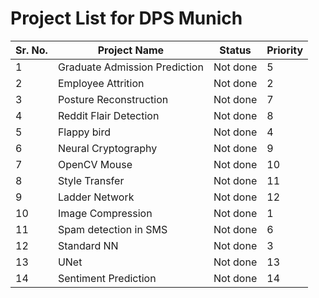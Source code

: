 # Project List for DPS Munich

|Sr. No.|Project Name|Status| Priority |
|--------|------------|------|-----|
|1|Graduate Admission Prediction| Not done | 5|
|2| Employee Attrition | Not done | 2|
|3| Posture Reconstruction | Not done | 7|
|4| Reddit Flair Detection |Not done |8|
|5| Flappy bird           |Not done |4|
|6| Neural Cryptography   |Not done| 9|
|7| OpenCV Mouse          | Not done | 10|
|8| Style Transfer        | Not done | 11 |
|9| Ladder Network        | Not done  | 12|
|10| Image Compression     | Not done | 1|
|11| Spam detection in SMS  | Not done |6|
|12| Standard NN            | Not done | 3 |
|13| UNet                   |Not done| 13|
|14|Sentiment Prediction    |Not done| 14| 
